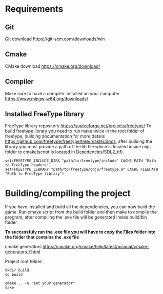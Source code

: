 # Requirements
## Git
Git download https://git-scm.com/downloads/win

## Cmake
CMake download https://cmake.org/download/

## Compiler
Make sure to have a compiler installed on your computer https://www.mingw-w64.org/downloads/

## Installed FreeType library
FreeType library repository https://sourceforge.net/projects/freetype/
To build freetype library you need to run make twice in the root folder of freetype, building documentation for more details https://github.com/freetype/freetype/tree/master/docs, 
after building the library you must provide a path of the lib file which is located inside objs folder to cmake(script is located in Depedencies/SDL2_ttf). 

```
set(FREETYPE_INCLUDE_DIRS "path/to/freetype/include" CACHE PATH "Path to FreeType headers")
set(FREETYPE_LIBRARY "path/to/freetype/objs/freetype.a" CACHE FILEPATH "Path to FreeType library")
```

# Building/compiling the project
If you have installed and build all the dependencies, you can now build the game. Run cmake script from the build folder and then make to compile the program, after compiling the .exe file will be generated inside build/bin folder

**To successfuly run the .exe file you will have to copy the Files folder into the folder that contains the .exe file**

cmake generators https://cmake.org/cmake/help/latest/manual/cmake-generators.7.html

Project root folder:
```
mkdir build
cd build

cmake .. -G "set your generator"
make
```

